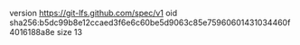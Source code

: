 version https://git-lfs.github.com/spec/v1
oid sha256:b5dc99b8e12ccaed3f6e6c60be5d9063c85e75960601431034460f4016188a8e
size 13
